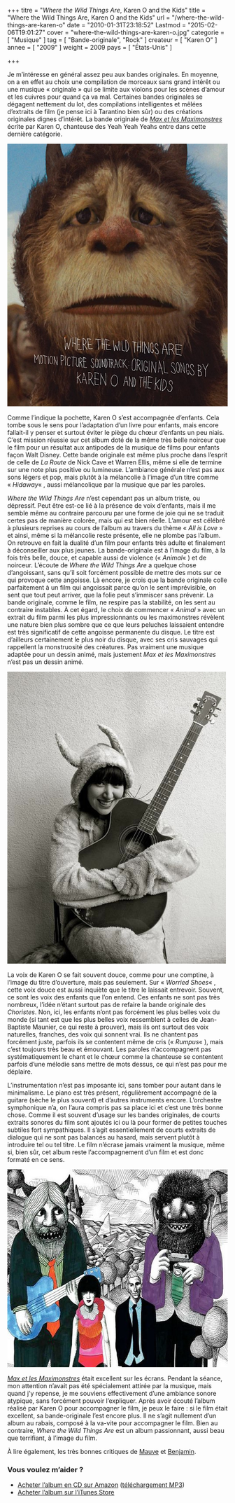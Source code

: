 +++
titre = "<em>Where the Wild Things Are</em>, Karen O and the Kids"
title = "Where the Wild Things Are, Karen O and the Kids"
url = "/where-the-wild-things-are-karen-o"
date = "2010-01-31T23:18:52"
Lastmod = "2015-02-06T19:01:27"
cover = "where-the-wild-things-are-karen-o.jpg"
categorie = [ "Musique" ]
tag = [ "Bande-originale", "Rock" ]
createur = [ "Karen O" ]
annee = [ "2009" ]
weight = 2009
pays = [ "États-Unis" ]

+++

<p>Je m&rsquo;intéresse en général assez peu aux bandes originales. En moyenne, on a en effet au choix une compilation de morceaux sans grand intérêt ou une musique &laquo;&nbsp;originale&nbsp;&raquo; qui se limite aux violons pour les scènes d&rsquo;amour et les cuivres pour quand ça va mal. Certaines bandes originales se dégagent nettement du lot, des compilations intelligentes et mêlées d&rsquo;extraits de film (je pense ici à Tarantino bien sûr) ou des créations originales dignes d&rsquo;intérêt. La bande originale de <em><a href="http://voiretmanger.fr/2009/12/18/max-maximonstres-jonze/">Max et les Maximonstres</a></em> écrite par Karen O, chanteuse des Yeah Yeah Yeahs entre dans cette dernière catégorie.</p>
<img class="aligncenter" src="where-the-wild-things-are-ost.jpg" border="0" alt="where-the-wild-things-are-ost.jpg" width="600" height="600" />
<p>Comme l&rsquo;indique la pochette, Karen O s&rsquo;est accompagnée d&rsquo;enfants. Cela tombe sous le sens pour l&rsquo;adaptation d&rsquo;un livre pour enfants, mais encore fallait-il y penser et surtout éviter le piège du chœur d&rsquo;enfants un peu niais. C&rsquo;est mission réussie sur cet album doté de la même très belle noirceur que le film pour un résultat aux antipodes de la musique de films pour enfants façon Walt Disney. Cette bande originale est même plus proche dans l&rsquo;esprit de celle de <em>La Route</em> de Nick Cave et Warren Ellis, même si elle de termine sur une note plus positive ou lumineuse. L&rsquo;ambiance générale n&rsquo;est pas aux sons légers et pop, mais plutôt à la mélancolie à l&rsquo;image d&rsquo;un titre comme &laquo;&nbsp;<em>Hidaway</em>&laquo;&nbsp;, aussi mélancolique par la musique que par les paroles.</p>
<p><em>Where the Wild Things Are</em> n&rsquo;est cependant pas un album triste, ou dépressif. Peut être est-ce lié à la présence de voix d&rsquo;enfants, mais il me semble même au contraire parcouru par une forme de joie qui ne se traduit certes pas de manière colorée, mais qui est bien réelle. L&rsquo;amour est célébré à plusieurs reprises au cours de l&rsquo;album au travers du thème &laquo;&nbsp;<em>All is Love</em>&nbsp;&raquo; et ainsi, même si la mélancolie reste présente, elle ne plombe pas l&rsquo;album. On retrouve en fait la dualité d&rsquo;un film pour enfants très adulte et finalement à déconseiller aux plus jeunes. La bande-originale est à l&rsquo;image du film, à la fois très belle, douce, et capable aussi de violence (&laquo;&nbsp;<em>Animal</em>&laquo;&nbsp;) et de noirceur. L&rsquo;écoute de <em>Where the Wild Things Are</em> a quelque chose d&rsquo;angoissant, sans qu&rsquo;il soit forcément possible de mettre des mots sur ce qui provoque cette angoisse. Là encore, je crois que la bande originale colle parfaitement à un film qui angoissait parce qu&rsquo;on le sent imprévisible, on sent que tout peut arriver, que la folie peut s&rsquo;immiscer sans prévenir. La bande originale, comme le film, ne respire pas la stabilité, on les sent au contraire instables. À cet égard, le choix de commencer &laquo;&nbsp;<em>Animal</em>&nbsp;&raquo; avec un extrait du film parmi les plus impressionnants ou les maximonstres révèlent une nature bien plus sombre que ce que leurs peluches laissaient entendre est très significatif de cette angoisse permanente du disque. Le titre est d&rsquo;ailleurs certainement le plus noir du disque, avec ses cris sauvages qui rappellent la monstruosité des créatures. Pas vraiment une musique adaptée pour un dessin animé, mais justement <em>Max et les Maximonstres</em> n&rsquo;est pas un dessin animé.</p>
<img class="aligncenter" src="karen-o-and-the-kids.jpg" border="0" alt="karen-o-and-the-kids.jpg" width="500" height="667" />
<p>La voix de Karen O se fait souvent douce, comme pour une comptine, à l&rsquo;image du titre d&rsquo;ouverture, mais pas seulement. Sur &laquo;&nbsp;<em>Worried Shoes</em>&laquo;&nbsp;, cette voix douce est aussi inquiète que le titre le laissait entrevoir. Souvent, ce sont les voix des enfants que l&rsquo;on entend. Ces enfants ne sont pas très nombreux, l&rsquo;idée n&rsquo;étant surtout pas de refaire la bande originale des <em>Choristes</em>. Non, ici, les enfants n&rsquo;ont pas forcément les plus belles voix du monde (si tant est que les plus belles voix ressemblent à celles de Jean-Baptiste Maunier, ce qui reste à prouver), mais ils ont surtout des voix naturelles, franches, des voix qui sonnent vrai. Ils ne chantent pas forcément juste, parfois ils se contentent même de cris (&laquo;&nbsp;<em>Rumpus</em>&laquo;&nbsp;), mais c&rsquo;est toujours très beau et émouvant. Les paroles n&rsquo;accompagnent pas systématiquement le chant et le chœur comme la chanteuse se contentent parfois d&rsquo;une mélodie sans mettre de mots dessus, ce qui n&rsquo;est pas pour me déplaire.</p>
<p>L&rsquo;instrumentation n&rsquo;est pas imposante ici, sans tomber pour autant dans le minimalisme. Le piano est très présent, régulièrement accompagné de la guitare (sèche le plus souvent) et d&rsquo;autres instruments encore. L&rsquo;orchestre symphonique n&rsquo;a, on l&rsquo;aura compris pas sa place ici et c&rsquo;est une très bonne chose. Comme il est souvent d&rsquo;usage sur les bandes originales, de courts extraits sonores du film sont ajoutés ici ou là pour former de petites touches subtiles fort sympathiques. Il s&rsquo;agit essentiellement de courts extraits de dialogue qui ne sont pas balancés au hasard, mais servent plutôt à introduire tel ou tel titre. Le film n&rsquo;écrase jamais vraiment la musique, même si, bien sûr, cet album reste l&rsquo;accompagnement d&rsquo;un film et est donc formaté en ce sens.</p>
<img class="aligncenter" src="where-the-wild-things-are-karen-o-1.jpg" border="0" alt="where-the-wild-things-are-karen-o-1.jpg" width="600" height="452" />
<p><em><a href="http://voiretmanger.fr/2009/12/18/max-maximonstres-jonze/">Max et les Maximonstres</a></em> était excellent sur les écrans. Pendant la séance, mon attention n&rsquo;avait pas été spécialement attirée par la musique, mais quand j&rsquo;y repense, je me souviens effectivement d&rsquo;une ambiance sonore atypique, sans forcément pouvoir l&rsquo;expliquer. Après avoir écouté l&rsquo;album réalisé par Karen O pour accompagner le film, je peux le faire : si le film était excellent, sa bande-originale l&rsquo;est encore plus. Il ne s&rsquo;agit nullement d&rsquo;un album au rabais, composé à la va-vite pour accompagner le film. Bien au contraire, <em>Where the Wild Things Are</em> est un album passionnant, aussi beau que terrifiant, à l&rsquo;image du film.</p>
<p>À lire également, les très bonnes critiques de <a href="http://thevioletteroll.wordpress.com/2010/01/11/karen-o-and-the-kids-where-the-wild-things-are/">Mauve</a> et <a href="http://www.playlistsociety.fr/2010/01/karen-o-and-kids-where-wild-things-are.html">Benjamin</a>.</p>
<div class="amazon">
<h3>Vous voulez m&rsquo;aider ?</h3>
<ul>
<li><a href="http://www.amazon.fr/gp/product/B002M2N9MA/ref=as_li_ss_tl?ie=UTF8&#038;tag=leblogdenic07-21&#038;linkCode=as2&#038;camp=1642&#038;creative=19458&#038;creativeASIN=B002M2N9MA">Acheter l&rsquo;album en CD sur Amazon</a> (<a href="http://www.amazon.fr/gp/product/B002Q3OEP6/ref=as_li_ss_tl?ie=UTF8&#038;tag=leblogdenic07-21&#038;linkCode=as2&#038;camp=1642&#038;creative=19458&#038;creativeASIN=B002Q3OEP6" target="_blank">téléchargement MP3</a>)</li>
<li><a href="http://itunes.apple.com/fr/album/where-wild-things-are-motion/id332268908">Acheter l&rsquo;album sur l&rsquo;iTunes Store</a></li>
</ul>
</div>

